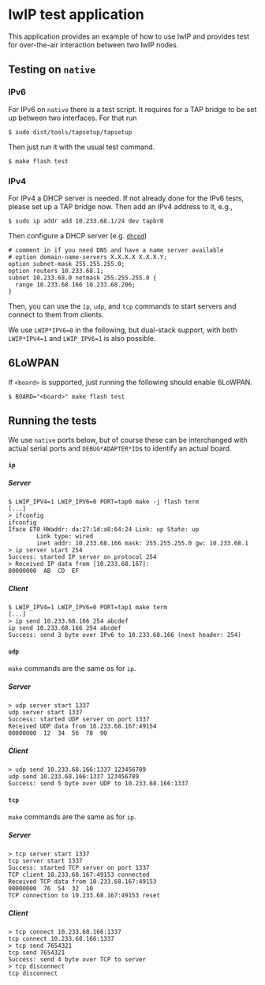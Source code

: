 # lwIP test application

This application provides an example of how to use lwIP and provides test for over-the-air
interaction between two lwIP nodes.

## Testing on `native`

### IPv6

For IPv6 on `native` there is a test script. It requires for a TAP bridge to be set up between two
interfaces. For that run

```console
$ sudo dist/tools/tapsetup/tapsetup
```

Then just run it with the usual test command.

```
$ make flash test
```

### IPv4

For IPv4 a DHCP server is needed. If not already done for the IPv6 tests, please set up a TAP bridge
now. Then add an IPv4 address to it, e.g.,

```console
$ sudo ip addr add 10.233.68.1/24 dev tapbr0
```

Then configure a DHCP server (e.g. [`dhcpd`](https://wiki.archlinux.org/title/Dhcpd))

```
# comment in if you need DNS and have a name server available
# option domain-name-servers X.X.X.X X.X.X.Y;
option subnet-mask 255.255.255.0;
option routers 10.233.68.1;
subnet 10.233.68.0 netmask 255.255.255.0 {
  range 10.233.68.166 10.233.68.206;
}
```

Then, you can use the `ip`, `udp`, and `tcp` commands to start servers and connect to them from
clients.

We use `LWIP*IPV6=0` in the following, but dual-stack support, with both `LWIP*IPV4=1` and
`LWIP_IPV6=1` is also possible.

## 6LoWPAN

If `<board>` is supported, just running the following should enable 6LoWPAN.

```console
$ BOARD="<board>" make flash test
```

## Running the tests

We use `native` ports below, but of course these can be interchanged with actual serial ports and
`DEBUG*ADAPTER*ID`s to identify an actual board.

#### `ip`

##### Server

```console
$ LWIP_IPV4=1 LWIP_IPV6=0 PORT=tap0 make -j flash term
[...]
> ifconfig
ifconfig
Iface ET0 HWaddr: da:27:1d:a8:64:24 Link: up State: up
        Link type: wired
        inet addr: 10.233.68.166 mask: 255.255.255.0 gw: 10.233.68.1
> ip server start 254
Success: started IP server on protocol 254
> Received IP data from [10.233.68.167]:
00000000  AB  CD  EF
```

##### Client

```console
$ LWIP_IPV4=1 LWIP_IPV6=0 PORT=tap1 make term
[...]
> ip send 10.233.68.166 254 abcdef
ip send 10.233.68.166 254 abcdef
Success: send 3 byte over IPv6 to 10.233.68.166 (next header: 254)
```

#### `udp`

`make` commands are the same as for `ip`.

##### Server

```console
> udp server start 1337
udp server start 1337
Success: started UDP server on port 1337
Received UDP data from 10.233.68.167:49154
00000000  12  34  56  78  90
```

##### Client

```console
> udp send 10.233.68.166:1337 123456789
udp send 10.233.68.166:1337 123456789
Success: send 5 byte over UDP to 10.233.68.166:1337
```

#### `tcp`

`make` commands are the same as for `ip`.

##### Server

```console
> tcp server start 1337
tcp server start 1337
Success: started TCP server on port 1337
TCP client 10.233.68.167:49153 connected
Received TCP data from 10.233.68.167:49153
00000000  76  54  32  10
TCP connection to 10.233.68.167:49153 reset
```

##### Client

```console
> tcp connect 10.233.68.166:1337
tcp connect 10.233.68.166:1337
> tcp send 7654321
tcp send 7654321
Success: send 4 byte over TCP to server
> tcp disconnect
tcp disconnect
```
